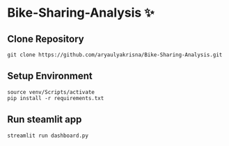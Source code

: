 # Bike-Sharing-Analysis ✨

## Clone Repository
```
git clone https://github.com/aryaulyakrisna/Bike-Sharing-Analysis.git
```

## Setup Environment
```
source venv/Scripts/activate
pip install -r requirements.txt
```

## Run steamlit app
```
streamlit run dashboard.py
```

